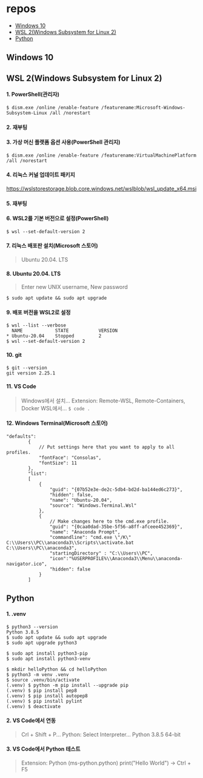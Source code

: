 # repos

+ [Windows 10](#Windows-10)
+ [WSL 2(Windows Subsystem for Linux 2)](#WSL-2(Windows-Subsystem-for-Linux-2))
+ [Python](#Python)

## Windows 10

## WSL 2(Windows Subsystem for Linux 2)

#### 1. PowerShell(관리자)

```
$ dism.exe /online /enable-feature /featurename:Microsoft-Windows-Subsystem-Linux /all /norestart
```

#### 2. 재부팅

#### 3. 가상 머신 플랫폼 옵션 사용(PowerShell 관리지)

```
$ dism.exe /online /enable-feature /featurename:VirtualMachinePlatform /all /norestart
```

#### 4. 리눅스 커널 업데이트 패키지

https://wslstorestorage.blob.core.windows.net/wslblob/wsl_update_x64.msi

#### 5. 재부팅

#### 6. WSL2를 기본 버전으로 설정(PowerShell)

```
$ wsl --set-default-version 2
```

#### 7. 리눅스 배포판 설치(Microsoft 스토어)

> Ubuntu 20.04. LTS

#### 8. Ubuntu 20.04. LTS

> Enter new UNIX username, New password

```
$ sudo apt update && sudo apt upgrade
```

#### 9. 배포 버전을 WSL2로 설정

```
$ wsl --list --verbose
  NAME            STATE           VERSION
* Ubuntu-20.04    Stopped         2
$ wsl --set-default-version 2
```

#### 10. git

```
$ git --version
git version 2.25.1
```

#### 11. VS Code

> Windows에서 설치…
> Extension: Remote-WSL, Remote-Containers, Docker
> WSL에서… `$ code .`

#### 12. Windows Terminal(Microsoft 스토어)

```
"defaults":
        {
            // Put settings here that you want to apply to all profiles.
            "fontFace": "Consolas",
            "fontSize": 11
        },
        "list":
        [
            {
                "guid": "{07b52e3e-de2c-5db4-bd2d-ba144ed6c273}",
                "hidden": false,
                "name": "Ubuntu-20.04",
                "source": "Windows.Terminal.Wsl"
            },
            {
                // Make changes here to the cmd.exe profile.
                "guid": "{0caa0dad-35be-5f56-a8ff-afceee452369}",
                "name": "Anaconda Prompt",
                "commandline": "cmd.exe \"/K\" C:\\Users\\PC\\anaconda3\\Scripts\\activate.bat C:\\Users\\PC\\anaconda3",
                "startingDirectory" : "C:\\Users\\PC",
                "icon":"%USERPROFILE%\\Anaconda3\\Menu\\anaconda-navigator.ico",
                "hidden": false
            }
        ]
```

## Python

#### 1. .venv

```
$ python3 --version
Python 3.8.5
$ sudo apt update && sudo apt upgrade
$ sudo apt upgrade python3

$ sudo apt install python3-pip
$ sudo apt install python3-venv

$ mkdir helloPython && cd helloPython
$ python3 -m venv .venv
$ source .venv/bin/activate
(.venv) $ python -m pip install --upgrade pip
(.venv) $ pip install pep8
(.venv) $ pip install autopep8
(.venv) $ pip install pylint
(.venv) $ deactivate
```

#### 2. VS Code에서 연동

> Crl + Shift + P... Python: Select Interpreter… Python 3.8.5 64-bit

#### 3. VS Code에서 Python 테스트

> Extension: Python (ms-python.python)
> print("Hello World") → Ctrl + F5
